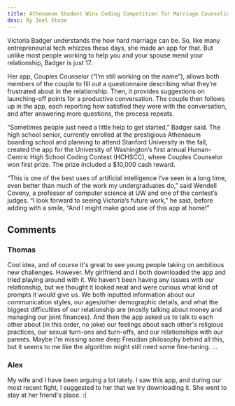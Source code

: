 ```yaml
---
title: Athenaeum Student Wins Coding Competition for Marriage Counseling App
desc: By Joel Stone
---
```

Victoria Badger understands the how hard marriage can be. So, like many entrepreneurial tech whizzes these days, she made an app for that. But unlike most people working to help you and your spouse mend your relationship, Badger is just 17.

Her app, Couples Counselor (“I’m still working on the name”), allows both members of the couple to fill out a questionnaire describing what they’re frustrated about in the relationship. Then, it provides suggestions on launching-off points for a productive conversation. The couple then follows up in the app, each reporting how satisfied they were with the conversation, and after answering more questions, the process repeats.

“Sometimes people just need a little help to get started,” Badger said. The high school senior, currently enrolled at the prestigious Athenaeum boarding school and planning to attend Stanford University in the fall, created the app for the University of Washington’s first annual Human-Centric High School Coding Contest (HCHSCC), where Couples Counselor won first prize. The prize included a $10,000 cash reward.

“This is one of the best uses of artificial intelligence I’ve seen in a long time, even better than much of the work my undergraduates do,” said Wendell Coveny, a professor of computer science at UW and one of the contest’s judges. “I look forward to seeing Victoria’s future work,” he said, before adding with a smile, “And I might make good use of this app at home!”

## Comments

### Thomas
Cool idea, and of course it's great to see young people taking on ambitious new challenges. However. My girlfriend and I both downloaded the app and tried playing around with it. We haven't been having any issues with our relationship, but we thought it looked neat and were curious what kind of prompts it would give us. We both inputted information about our communication styles, our ages/other demographic details, and what the biggest difficulties of our relationship are (mostly talking about money and managing our joint finances). And then the app asked us to talk to each other about (in this order, no joke) our feelings about each other's religious practices, our sexual turn-ons and turn-offs, and our relationships with our parents. Maybe I'm missing some deep Freudian philosophy behind all this, but it seems to me like the algorithm might still need some fine-tuning. …

### Alex
My wife and I have been arguing a lot lately. I saw this app, and during our most recent fight, I suggested to her that we try downloading it. She went to stay at her friend's place. :(

